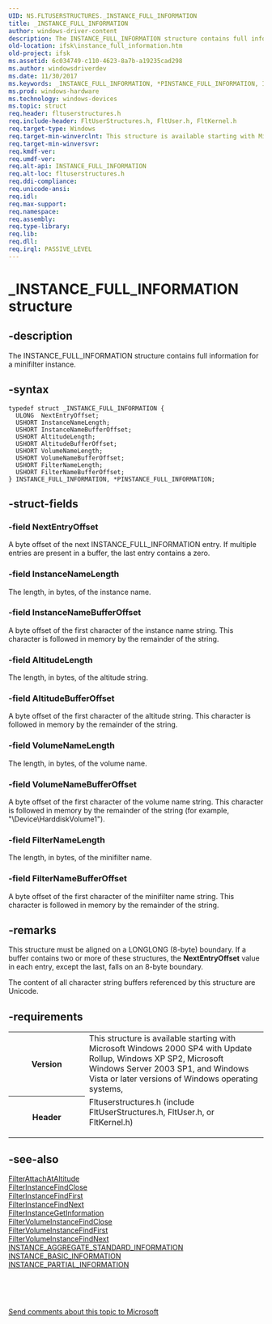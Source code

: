 ```yaml
---
UID: NS.FLTUSERSTRUCTURES._INSTANCE_FULL_INFORMATION
title: _INSTANCE_FULL_INFORMATION
author: windows-driver-content
description: The INSTANCE_FULL_INFORMATION structure contains full information for a minifilter instance.
old-location: ifsk\instance_full_information.htm
old-project: ifsk
ms.assetid: 6c034749-c110-4623-8a7b-a19235cad298
ms.author: windowsdriverdev
ms.date: 11/30/2017
ms.keywords: _INSTANCE_FULL_INFORMATION, *PINSTANCE_FULL_INFORMATION, INSTANCE_FULL_INFORMATION
ms.prod: windows-hardware
ms.technology: windows-devices
ms.topic: struct
req.header: fltuserstructures.h
req.include-header: FltUserStructures.h, FltUser.h, FltKernel.h
req.target-type: Windows
req.target-min-winverclnt: This structure is available starting with Microsoft Windows 2000 SP4 with Update Rollup, Windows XP SP2,  Microsoft Windows Server 2003 SP1, and Windows Vista or later versions of Windows operating systems,
req.target-min-winversvr: 
req.kmdf-ver: 
req.umdf-ver: 
req.alt-api: INSTANCE_FULL_INFORMATION
req.alt-loc: fltuserstructures.h
req.ddi-compliance: 
req.unicode-ansi: 
req.idl: 
req.max-support: 
req.namespace: 
req.assembly: 
req.type-library: 
req.lib: 
req.dll: 
req.irql: PASSIVE_LEVEL
---
```


# _INSTANCE_FULL_INFORMATION structure



## -description
The INSTANCE_FULL_INFORMATION structure contains full information for a minifilter instance. 



## -syntax

````
typedef struct _INSTANCE_FULL_INFORMATION {
  ULONG  NextEntryOffset;
  USHORT InstanceNameLength;
  USHORT InstanceNameBufferOffset;
  USHORT AltitudeLength;
  USHORT AltitudeBufferOffset;
  USHORT VolumeNameLength;
  USHORT VolumeNameBufferOffset;
  USHORT FilterNameLength;
  USHORT FilterNameBufferOffset;
} INSTANCE_FULL_INFORMATION, *PINSTANCE_FULL_INFORMATION;
````


## -struct-fields

### -field NextEntryOffset

A byte offset of the next INSTANCE_FULL_INFORMATION entry. If multiple entries are present in a buffer, the last entry contains a zero.  


### -field InstanceNameLength

The length, in bytes, of the instance name. 


### -field InstanceNameBufferOffset

A byte offset of the first character of the instance name string. This character is followed in memory by the remainder of the string. 


### -field AltitudeLength

The length, in bytes, of the altitude string. 


### -field AltitudeBufferOffset

A byte offset of the first character of the altitude string. This character is followed in memory by the remainder of the string. 


### -field VolumeNameLength

The length, in bytes, of the volume name. 


### -field VolumeNameBufferOffset

A byte offset of the first character of the volume name string. This character is followed in memory by the remainder of the string (for example, "\Device\HarddiskVolume1"). 


### -field FilterNameLength

The length, in bytes, of the minifilter name. 


### -field FilterNameBufferOffset

A byte offset of the first character of the minifilter name string. This character is followed in memory by the remainder of the string. 


## -remarks
This structure must be aligned on a LONGLONG (8-byte) boundary. If a buffer contains two or more of these structures, the <b>NextEntryOffset</b> value in each entry, except the last, falls on an 8-byte boundary.

The content of all character string buffers referenced by this structure are Unicode.


## -requirements
<table>
<tr>
<th width="30%">
Version

</th>
<td width="70%">
This structure is available starting with Microsoft Windows 2000 SP4 with Update Rollup, Windows XP SP2,  Microsoft Windows Server 2003 SP1, and Windows Vista or later versions of Windows operating systems,

</td>
</tr>
<tr>
<th width="30%">
Header

</th>
<td width="70%">
<dl>
<dt>Fltuserstructures.h (include FltUserStructures.h, FltUser.h, or FltKernel.h)</dt>
</dl>
</td>
</tr>
</table>

## -see-also
<dl>
<dt>
<a href="ifsk.filterattachataltitude">FilterAttachAtAltitude</a>
</dt>
<dt>
<a href="ifsk.filterinstancefindclose">FilterInstanceFindClose</a>
</dt>
<dt>
<a href="ifsk.filterinstancefindfirst">FilterInstanceFindFirst</a>
</dt>
<dt>
<a href="ifsk.filterinstancefindnext">FilterInstanceFindNext</a>
</dt>
<dt>
<a href="ifsk.filterinstancegetinformation">FilterInstanceGetInformation</a>
</dt>
<dt>
<a href="ifsk.filtervolumeinstancefindclose">FilterVolumeInstanceFindClose</a>
</dt>
<dt>
<a href="ifsk.filtervolumeinstancefindfirst">FilterVolumeInstanceFindFirst</a>
</dt>
<dt>
<a href="ifsk.filtervolumeinstancefindnext">FilterVolumeInstanceFindNext</a>
</dt>
<dt>
<a href="ifsk.instance_aggregate_standard_information">INSTANCE_AGGREGATE_STANDARD_INFORMATION</a>
</dt>
<dt>
<a href="ifsk.instance_basic_information">INSTANCE_BASIC_INFORMATION</a>
</dt>
<dt>
<a href="ifsk.instance_partial_information">INSTANCE_PARTIAL_INFORMATION</a>
</dt>
</dl>
 

 

<a href="mailto:wsddocfb@microsoft.com?subject=Documentation%20feedback [ifsk\ifsk]:%20INSTANCE_FULL_INFORMATION structure%20 RELEASE:%20(11/30/2017)&amp;body=%0A%0APRIVACY STATEMENT%0A%0AWe use your feedback to improve the documentation. We don't use your email address for any other purpose, and we'll remove your email address from our system after the issue that you're reporting is fixed. While we're working to fix this issue, we might send you an email message to ask for more info. Later, we might also send you an email message to let you know that we've addressed your feedback.%0A%0AFor more info about Microsoft's privacy policy, see http://privacy.microsoft.com/en-us/default.aspx." title="Send comments about this topic to Microsoft">Send comments about this topic to Microsoft</a>

